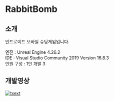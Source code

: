 # RabbitBomb
## 소개  
안드로이드 모바일 슈팅게임입니다.  
  
엔진 : Unreal Engine 4.26.2  
IDE : Visual Studio Community 2019 Version 16.8.3  
인원 구성 : 1인 개발  3
## 개발영상

[![txext](https://user-images.githubusercontent.com/55976921/149142877-98a6b9f1-def7-4d88-8e02-0beeeaacfa65.PNG)](https://www.youtube.com/watch?v=ktEin1gTjhw)

#
